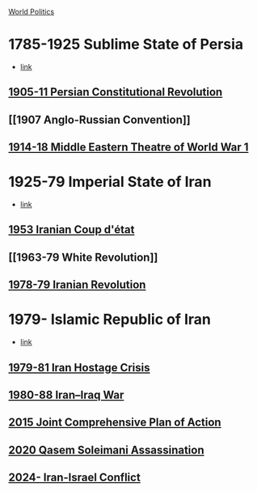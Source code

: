 [World Politics](../World%20Politics)
# 1785-1925 Sublime State of Persia
- [link](https://en.wikipedia.org/wiki/Qajar_dynasty)
## [1905-11 Persian Constitutional Revolution](1905-11%20Persian%20Constitutional%20Revolution)
## [[1907 Anglo-Russian Convention]]
## [1914-18 Middle Eastern Theatre of World War 1](../Israel-Palestine/1517-1917%20Ottoman%20Period/1914-18%20Middle%20Eastern%20Theatre%20of%20World%20War%201)

# 1925-79 Imperial State of Iran
- [link](https://en.wikipedia.org/wiki/Pahlavi_dynasty)
## [1953 Iranian Coup d'état](1925-79%20Imperial%20State%20of%20Iran/1953%20Iranian%20Coup%20d'état)
## [[1963-79 White Revolution]]
## [1978-79 Iranian Revolution](1925-79%20Imperial%20State%20of%20Iran/1978-79%20Iranian%20Revolution)

# 1979- Islamic Republic of Iran
- [link](https://en.wikipedia.org/wiki/Iran)
## [1979-81 Iran Hostage Crisis](1979-%20Islamic%20Republic%20of%20Iran/1979-81%20Iran%20Hostage%20Crisis)
## [1980-88 Iran–Iraq War](1979-%20Islamic%20Republic%20of%20Iran/1980-88%20Iran–Iraq%20War)
## [2015 Joint Comprehensive Plan of Action](1979-%20Islamic%20Republic%20of%20Iran/2015%20Joint%20Comprehensive%20Plan%20of%20Action)
## [2020 Qasem Soleimani Assassination](1979-%20Islamic%20Republic%20of%20Iran/2020%20Qasem%20Soleimani%20Assassination)
## [2024- Iran-Israel Conflict](2024-%20Iran-Israel%20Conflict)
